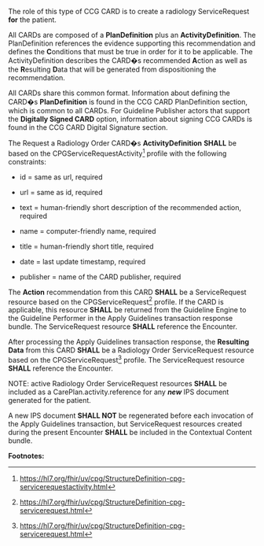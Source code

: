 
The role of this type of CCG CARD is to create a radiology
ServiceRequest **for** the patient.

All CARDs are composed of a **PlanDefinition** plus an
**ActivityDefinition**. The PlanDefinition references the evidence
supporting this recommendation and defines the **C**onditions that must
be true in order for it to be applicable. The ActivityDefinition
describes the CARD�s recommended **A**ction as well as the **R**esulting
**D**ata that will be generated from dispositioning the recommendation.

All CARDs share this common format. Information about defining the
CARD�s **PlanDefinition** is found in the CCG CARD PlanDefinition
section, which is common to all CARDs. For Guideline Publisher actors
that support the **Digitally Signed CARD** option, information about
signing CCG CARDs is found in the CCG CARD Digital Signature section.

The Request a Radiology Order CARD�s **ActivityDefinition** **SHALL** be based
on the CPGServiceRequestActivity[^1] profile with the following
constraints:

- id = same as url, required

- url = same as id, required

- text = human-friendly short description of the recommended action,
  required

- name = computer-friendly name, required

- title = human-friendly short title, required

- date = last update timestamp, required

- publisher = name of the CARD publisher, required

The **Action** recommendation from this CARD **SHALL** be a ServiceRequest
resource based on the CPGServiceRequest[^2] profile. If the CARD is
applicable, this resource **SHALL** be returned from the Guideline
Engine to the Guideline Performer in the Apply Guidelines transaction
response bundle. The ServiceRequest resource **SHALL** reference the
Encounter.

After processing the Apply Guidelines transaction response, the
**Resulting Data** from this CARD **SHALL** be a Radiology Order
ServiceRequest resource based on the CPGServiceRequest[^3] profile. The
ServiceRequest resource **SHALL** reference the Encounter.

NOTE: active Radiology Order ServiceRequest resources **SHALL** be included as
a CarePlan.activity.reference for any ***new*** IPS document generated
for the patient.

A new IPS document **SHALL NOT** be regenerated before each invocation
of the Apply Guidelines transaction, but ServiceRequest resources
created during the present Encounter **SHALL** be included in the
Contextual Content bundle.

**Footnotes:**

[^1]: <https://hl7.org/fhir/uv/cpg/StructureDefinition-cpg-servicerequestactivity.html>

[^2]: <https://hl7.org/fhir/uv/cpg/StructureDefinition-cpg-servicerequest.html>

[^3]: <https://hl7.org/fhir/uv/cpg/StructureDefinition-cpg-servicerequest.html>
